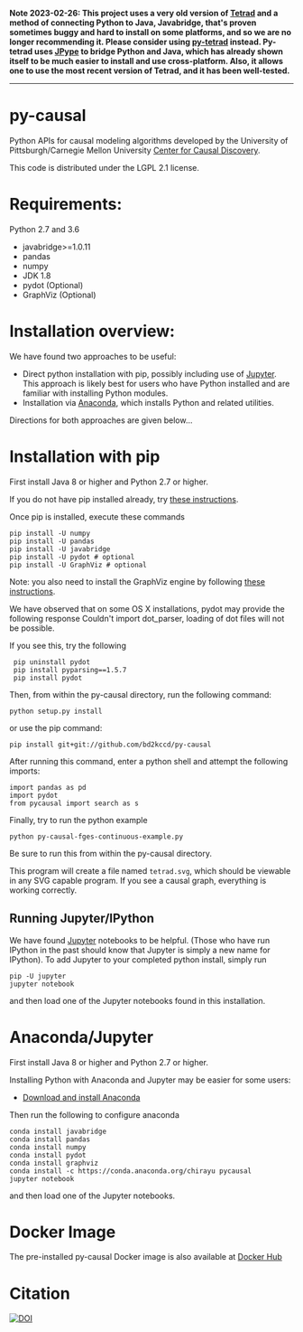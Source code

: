 **Note 2023-02-26: This project uses a very old version of [Tetrad](https://github.com/cmu-phil/tetrad) and a method of connecting Python to Java, Javabridge, that's proven sometimes buggy and hard to install on some platforms, and so we are no longer recommending it. Please consider using [py-tetrad](https://github.com/cmu-phil/py-tetrad) instead. Py-tetrad uses [JPype](https://jpype.readthedocs.io/en/latest/) to bridge Python and Java, which has already shown itself to be much easier to install and use cross-platform. Also, it allows one to use the most recent version of Tetrad, and it has been well-tested.**

-----------------------

py-causal
========
Python APIs for causal modeling algorithms developed by the University of Pittsburgh/Carnegie Mellon University [Center for Causal Discovery](http://www.ccd.pitt.edu). 


This code is distributed under the LGPL 2.1 license.

Requirements:
============

Python 2.7 and 3.6
* javabridge>=1.0.11
* pandas
* numpy 
* JDK 1.8
* pydot (Optional)
* GraphViz (Optional)

Installation overview:
======================
We have found two approaches to be useful:
* Direct python installation with pip, possibly including use of [Jupyter](http://jupyter.org/). This approach is likely best for users who have Python installed and are familiar with installing Python modules.
* Installation via [Anaconda](https://www.continuum.io/downloads), which  installs Python and related utilities.

Directions for both approaches are given below...

Installation with pip
=====================

First install Java 8 or higher and Python 2.7 or higher.

If you do not have pip installed already, try [these instructions](https://pip.pypa.io/en/stable/installing/).

Once pip is installed, execute these commands

    pip install -U numpy
    pip install -U pandas
    pip install -U javabridge
    pip install -U pydot # optional
    pip install -U GraphViz # optional

Note: you also need to install the GraphViz engine by following [these instructions](http://www.graphviz.org/download/).

We have observed that on some OS X installations, pydot may provide the following response
    Couldn't import dot_parser, loading of dot files will not be possible.

If you see this, try the following

     pip uninstall pydot
     pip install pyparsing==1.5.7
     pip install pydot


Then, from within the py-causal directory, run the following command:

    python setup.py install
    
or use the pip command:

    pip install git+git://github.com/bd2kccd/py-causal
    
After running this command, enter a python shell and attempt the following imports:
    
    import pandas as pd
    import pydot
    from pycausal import search as s

Finally, try to run the python example

    python py-causal-fges-continuous-example.py

Be sure to run this from within the py-causal directory.

This program will create a file named `tetrad.svg`, which should be viewable in any SVG capable program. If you see a causal graph, everything is working correctly.

Running Jupyter/IPython
-----------------------

We have found [Jupyter](http://jupyter.org/) notebooks to be helpful. (Those who have run IPython in the past should know that Jupyter is simply a new name for IPython). To add Jupyter to your completed python install, simply run

    pip -U jupyter
    jupyter notebook
 
 
 and then load one of the Jupyter notebooks found in this installation. 

Anaconda/Jupyter
================

First install Java 8 or higher and Python 2.7 or higher.

Installing Python with Anaconda and Jupyter may be easier for some users:

* [Download and install Anaconda](https://www.continuum.io/downloads) 

Then run the following to configure anaconda

    conda install javabridge
    conda install pandas  
    conda install numpy
    conda install pydot
    conda install graphviz 
    conda install -c https://conda.anaconda.org/chirayu pycausal 
    jupyter notebook

and then load one of the Jupyter notebooks.

Docker Image
============

The pre-installed py-causal Docker image is also available at [Docker Hub](https://hub.docker.com/r/chirayukong/py-causal-notebook/)

Citation
========

[![DOI](https://zenodo.org/badge/52296325.svg)](https://zenodo.org/badge/latestdoi/52296325)
